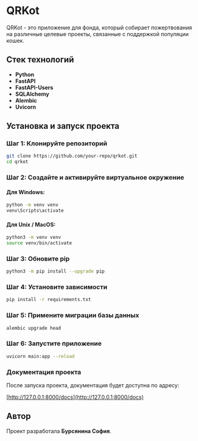 
# QRKot

QRKot - это приложение для фонда, который собирает пожертвования на различные целевые проекты, связанные с поддержкой популяции кошек.

## Стек технологий

- **Python**
- **FastAPI**
- **FastAPI-Users**
- **SQLAlchemy**
- **Alembic**
- **Uvicorn**

## Установка и запуск проекта

### Шаг 1: Клонируйте репозиторий

```bash
git clone https://github.com/your-repo/qrkot.git
cd qrkot
```

### Шаг 2: Создайте и активируйте виртуальное окружение

#### Для Windows:

```bash
python -m venv venv
venv\Scripts\activate
```

#### Для Unix / MacOS:

```bash
python3 -m venv venv
source venv/bin/activate
```

### Шаг 3: Обновите pip

```bash
python3 -m pip install --upgrade pip
```

### Шаг 4: Установите зависимости

```bash
pip install -r requirements.txt
```

### Шаг 5: Примените миграции базы данных

```bash
alembic upgrade head
```

### Шаг 6: Запустите приложение

```bash
uvicorn main:app --reload
```

### Документация проекта

После запуска проекта, документация будет доступна по адресу:

[http://127.0.0.1:8000/docs](http://127.0.0.1:8000/docs)

## Автор

Проект разработала **Бурсянина София**.
